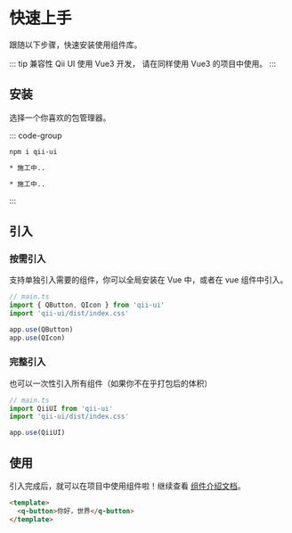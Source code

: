# 快速上手
跟随以下步骤，快速安装使用组件库。

::: tip 兼容性
Qii UI 使用 Vue3 开发， 请在同样使用 Vue3 的项目中使用。
:::


## 安装
选择一个你喜欢的包管理器。

::: code-group
```sh [npm]
npm i qii-ui
```
```sh [yarn]
* 施工中..
```
```sh [pnpm]
* 施工中..
```
:::


## 引入

### 按需引入 <Badge type="tip" text="推荐" />
支持单独引入需要的组件，你可以全局安装在 Vue 中，或者在 vue 组件中引入。
```ts
// main.ts
import { QButton, QIcon } from 'qii-ui'
import 'qii-ui/dist/index.css'

app.use(QButton)
app.use(QIcon)
```

### 完整引入
也可以一次性引入所有组件（如果你不在乎打包后的体积）
```ts 
// main.ts
import QiiUI from 'qii-ui'
import 'qii-ui/dist/index.css'

app.use(QiiUI)
```


## 使用
引入完成后，就可以在项目中使用组件啦！继续查看 [组件介绍文档](/component/button)。
```html
<template>
  <q-button>你好，世界</q-button>
</template>
```
